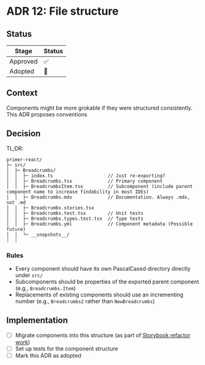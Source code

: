 # ADR 12: File structure

## Status

| Stage    | Status |
| -------- | ------ |
| Approved | ✅     |
| Adopted  | 🚧     |

## Context

Components might be more grokable if they were structured consistently. This ADR proposes conventions

## Decision

TL;DR:

```
primer-react/
├─ src/
│  ├─ Breadcrumbs/
│  │  ├─ index.ts                    // Just re-exporting?
│  │  ├─ Breadcrumbs.tsx             // Primary component
│  │  ├─ BreadcrumbsItem.tsx         // Subcomponent (include parent component name to increase findability in most IDEs)
│  │  ├─ Breadcrumbs.mdx             // Documentation. Always .mdx, not .md
│  │  ├─ Breadcrumbs.stories.tsx
│  │  ├─ Breadcrumbs.test.tsx        // Unit tests
│  │  ├─ Breadcrumbs.types.test.tsx  // Type tests
│  │  ├─ Breadcrumbs.yml             // Component metadata (Possible future)
│  │  └─ __snapshots__/
┆  ┆
```

### Rules

* Every component should have its own PascalCased directory directly under `src/`
* Subcomponents should be properties of the exported parent component (e.g., `Breadcrumbs.Item`)
* Replacements of existing components should use an incrementing number (e.g., `Breadcrumbs2` rather than `NewBreadcrumbs`)

## Implementation

* [ ] Migrate components into this structure (as part of [Storybook refactor work](https://github.com/github/primer/issues/1488))
* [ ] Set up tests for the component structure
* [ ] Mark this ADR as adopted
